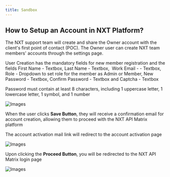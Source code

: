 ```yaml
---
title: Sandbox
---
```

## How to Setup an Account in NXT Platform?

The NXT support team will create and share the Owner account with the client's first point of contact (POC). The Owner user can create NXT team members' accounts through the settings page.


User Creation has the mandatory fields for new member registration and the fields First Name - Textbox, Last Name - Textbox,  Work Email - - Textbox, Role - Dropdown to set role for the member as Admin or Member, New Password - Textbox, Confirm Password - Textbox and Captcha - Textbox


Password must contain at least 8 characters, including 1 uppercase letter, 1 lowercase letter, 1 symbol, and 1 number

![Images](/images/User_Creation.png)

When the user clicks **Save Button**, they will receive a confirmation email for account creation, allowing them to proceed with the NXT API Matrix platform

The account activation mail link will redirect to the account activation page 


![Images](/images/accountacctivated.png)

Upon clicking the **Proceed Button**, you will be redirected to the NXT API Matrix login page

![Images](/images/loginPage.png)